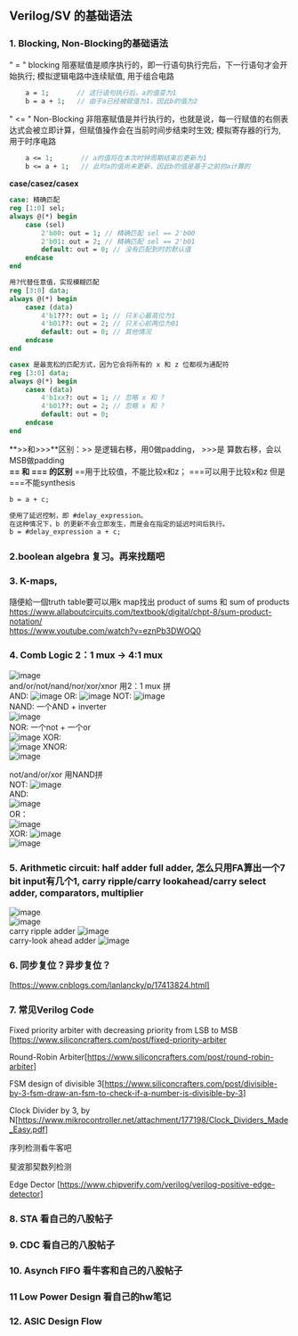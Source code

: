 ## Verilog/SV 的基础语法
### 1. Blocking, Non-Blocking的基础语法
" = " blocking 阻塞赋值是顺序执行的，即一行语句执行完后，下一行语句才会开始执行; 模拟逻辑电路中连续赋值, 用于组合电路
```systemverilog
    a = 1;       // 这行语句执行后，a的值变为1
    b = a + 1;   // 由于a已经被赋值为1，因此b的值为2
```

" <= " Non-Blocking 非阻塞赋值是并行执行的，也就是说，每一行赋值的右侧表达式会被立即计算，但赋值操作会在当前时间步结束时生效; 模拟寄存器的行为, 用于时序电路

```systemverilog
    a <= 1;       // a的值将在本次时钟周期结束后更新为1
    b <= a + 1;   // 此时a的值尚未更新，因此b的值是基于之前的a计算的
```

**case/casez/casex**
```systemverilog
case: 精确匹配
reg [1:0] sel;
always @(*) begin
    case (sel)
        2'b00: out = 1; // 精确匹配 sel == 2'b00
        2'b01: out = 2; // 精确匹配 sel == 2'b01
        default: out = 0; // 没有匹配到时的默认值
    endcase
end
```
```systemverilog
用?代替任意值，实现模糊匹配
reg [3:0] data;
always @(*) begin
    casez (data)
        4'b1???: out = 1; // 只关心最高位为1
        4'b01??: out = 2; // 只关心前两位为01
        default: out = 0; // 其他情况
    endcase
end

```
```systemverilog
casex 是最宽松的匹配方式，因为它会将所有的 x 和 z 位都视为通配符
reg [3:0] data;
always @(*) begin
    casex (data)
        4'b1xx?: out = 1; // 忽略 x 和 ?
        4'b01??: out = 2; // 忽略 x 和 ?
        default: out = 0;
    endcase
end

```

**>>和>>>**区别：>> 是逻辑右移，用0做padding， >>>是 算数右移，会以MSB做padding   
**== 和 === 的区别** ==用于比较值，不能比较x和z； ===可以用于比较x和z 但是===不能synthesis

```systemverilog
b = a + c;

使用了延迟控制，即 #delay_expression。
在这种情况下，b 的更新不会立即发生，而是会在指定的延迟时间后执行。
b = #delay_expression a + c;
```

### 2.boolean algebra 复习。再来找题吧

### 3. K-maps, 
隨便給⼀個truth table要可以⽤k map找出 product of sums 和 sum of products    
https://www.allaboutcircuits.com/textbook/digital/chpt-8/sum-product-notation/      
https://www.youtube.com/watch?v=eznPb3DWOQ0  

### 4. Comb Logic 2：1 mux -> 4:1 mux
![image](https://github.com/user-attachments/assets/13062c35-a29d-48b8-9bf8-08c55c261572)  
and/or/not/nand/nor/xor/xnor 用2：1 mux 拼  
AND:
![image](https://github.com/user-attachments/assets/ac8c76d1-0622-4d8d-b8c9-e7684ffe9539)
OR:
![image](https://github.com/user-attachments/assets/0517bdfa-f20d-4e1a-9585-aeaf52a0f6ba)
NOT: 
![image](https://github.com/user-attachments/assets/6c6868a4-e8b9-488d-ae3a-ec5296cea0d7)      
NAND: 一个AND + inverter   
![image](https://github.com/user-attachments/assets/83e118b3-6cca-43df-850c-5e9a3ede360b)  
NOR: 一个not + 一个or  
![image](https://github.com/user-attachments/assets/c6dfbd9c-c684-4b18-a1ea-ed2f6cf34f77)
XOR:   
![image](https://github.com/user-attachments/assets/351228aa-516a-454e-84fd-000c38e8647f)
XNOR:  
![image](https://github.com/user-attachments/assets/f12af4d0-f7ba-4a85-8905-66471d1b019d)

not/and/or/xor 用NAND拼      
NOT:
![image](https://github.com/user-attachments/assets/9a8a599e-1344-4bc6-9ff4-0dcd973d3bea)     
AND:  
![image](https://github.com/user-attachments/assets/8364cb11-4f2b-456a-a4ea-f77da34379d3)   
OR：   
![image](https://github.com/user-attachments/assets/df12e961-868c-4d6f-bc3e-10e23d02c117)   
XOR:
![image](https://github.com/user-attachments/assets/67b44757-fbcd-4cfd-b1d0-0ce2da73f289)  
![image](https://github.com/user-attachments/assets/60f06b49-c8a7-4dba-ace9-587485ab92e4)   

### 5. Arithmetic circuit: half adder full adder, 怎么只用FA算出一个7 bit input有几个1, carry ripple/carry lookahead/carry select adder, comparators, multiplier  

![image](https://github.com/user-attachments/assets/6d0c7eff-4238-4329-8791-35a252a8b4c1)    
![image](https://github.com/user-attachments/assets/a8da0a5d-bc8a-49cb-89c7-476fb54a3c79)    
carry ripple adder
![image](https://github.com/user-attachments/assets/f288ac45-22ae-43e7-b70d-d734e0c4aad0)   
carry-look ahead adder
![image](https://github.com/user-attachments/assets/4773178d-4123-4317-8688-f814ad7a15b9)


### 6. 同步复位？异步复位？
[https://www.cnblogs.com/lanlancky/p/17413824.html]

### 7. 常见Verilog Code
Fixed priority arbiter with decreasing priority from LSB to MSB [https://www.siliconcrafters.com/post/fixed-priority-arbiter       

Round-Robin Arbiter[https://www.siliconcrafters.com/post/round-robin-arbiter]    

FSM design of divisible 3[https://www.siliconcrafters.com/post/divisible-by-3-fsm-draw-an-fsm-to-check-if-a-number-is-divisible-by-3]  

Clock Divider by 3, by N[https://www.mikrocontroller.net/attachment/177198/Clock_Dividers_Made_Easy.pdf]   

序列检测看牛客吧      
 
斐波那契数列检测     

Edge Dector [https://www.chipverify.com/verilog/verilog-positive-edge-detector]     

### 8. STA 看自己的八股帖子

### 9. CDC 看自己的八股帖子

### 10. Asynch FIFO 看牛客和自己的八股帖子

### 11 Low Power Design 看自己的hw笔记

### 12. ASIC Design Flow
